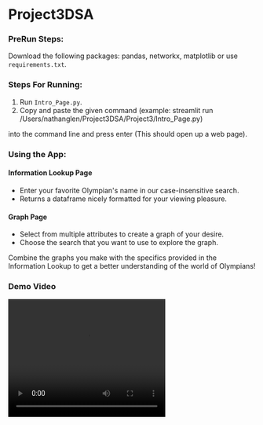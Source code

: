 # Project3DSA

### PreRun Steps:

Download the following packages: pandas, networkx, matplotlib or use `requirements.txt`.

### Steps For Running:

1. Run `Intro_Page.py`.
2. Copy and paste the given command (example: streamlit run /Users/nathanglen/Project3DSA/Project3/Intro_Page.py)

into the command line and press enter (This should open up a web page).

### Using the App:

#### Information Lookup Page

- Enter your favorite Olympian's name in our case-insensitive search.
- Returns a dataframe nicely formatted for your viewing pleasure.

#### Graph Page

- Select from multiple attributes to create a graph of your desire.
- Choose the search that you want to use to explore the graph.

Combine the graphs you make with the specifics provided in the Information Lookup to get a better understanding of the world of Olympians!

### Demo Video

<video width="320" height="240" controls>
  <source src="https://youtu.be/JPhppmrTh2Q" type="video/mp4">
</video>
